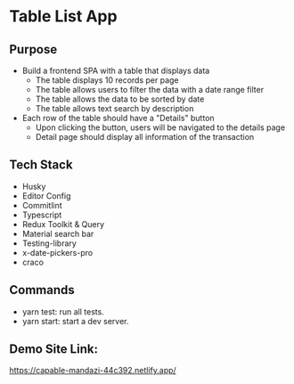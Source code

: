 # Table List App 

## Purpose
- Build a frontend SPA with a table that displays data
  - The table displays 10 records per page
  - The table allows users to filter the data with a date range filter
  - The table allows the data to be sorted by date
  - The table allows text search by description
- Each row of the table should have a "Details" button
  - Upon clicking the button, users will be navigated to the details page
  - Detail page should display all information of the transaction

## Tech Stack
- Husky 
- Editor Config
- Commitlint
- Typescript
- Redux Toolkit & Query
- Material search bar
- Testing-library
- x-date-pickers-pro
- craco

## Commands
- yarn test: run all tests.
- yarn start: start a dev server.

## Demo Site Link:
https://capable-mandazi-44c392.netlify.app/

